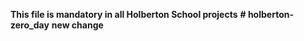 __This file is mandatory in all Holberton School projects__
__# holberton-zero_day__
__new change__
